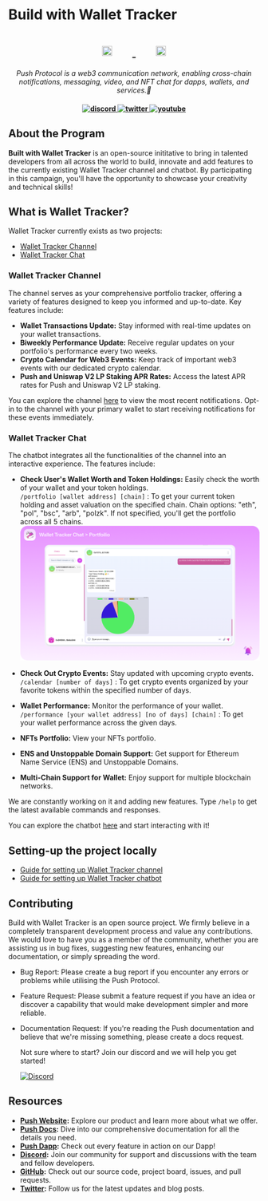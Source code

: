# Build with Wallet Tracker

<h1 align="center">
    <a href="https://push.org/#gh-light-mode-only">
    <img width='20%' height='10%' src="https://res.cloudinary.com/drdjegqln/image/upload/v1686227557/Push-Logo-Standard-Dark_xap7z5.png">
    </a>
    <a href="https://push.org/#gh-dark-mode-only">
    <img width='20%' height='10%' src="https://res.cloudinary.com/drdjegqln/image/upload/v1686227558/Push-Logo-Standard-White_dlvapc.png">
    </a>
</h1>

<p align="center">
  <i align="center">Push Protocol is a web3 communication network, enabling cross-chain notifications, messaging, video, and NFT chat for dapps, wallets, and services.🚀</i>
</p>

<h4 align="center">

  <a href="https://discord.gg/pushprotocol">
    <img src="https://img.shields.io/badge/discord-7289da.svg?style=flat-square" alt="discord">
  </a>
  <a href="https://twitter.com/pushprotocol">
    <img src="https://img.shields.io/badge/twitter-18a1d6.svg?style=flat-square" alt="twitter">
  </a>
  <a href="https://www.youtube.com/@pushprotocol">
    <img src="https://img.shields.io/badge/youtube-d95652.svg?style=flat-square&" alt="youtube">
  </a>
</h4>

## About the Program

<strong>Built with Wallet Tracker</strong> is an open-source inititative to bring in talented developers from all across the world to build, innovate and add features to the currently existing Wallet Tracker channel and chatbot. By participating in this campaign, you'll have the opportunity to showcase your creativity and technical skills!

## What is Wallet Tracker?

Wallet Tracker currently exists as two projects: <br/>

- [Wallet Tracker Channel](https://app.push.org/channels/0x0f0aE1ceEBc4b5aB14A47202eD6A52D3ef698b5B)
- [Wallet Tracker Chat](https://app.push.org/chat/0xF67838B61Fd40eb790A5893A7E3edc9e04637d88)

### Wallet Tracker Channel

The channel serves as your comprehensive portfolio tracker, offering a variety of features designed to keep you informed and up-to-date. Key features include:

- **Wallet Transactions Update:** Stay informed with real-time updates on your wallet transactions.
- **Biweekly Performance Update:** Receive regular updates on your portfolio's performance every two weeks.
- **Crypto Calendar for Web3 Events:** Keep track of important web3 events with our dedicated crypto calendar.
- **Push and Uniswap V2 LP Staking APR Rates:** Access the latest APR rates for Push and Uniswap V2 LP staking.

You can explore the channel [here](https://app.push.org/channels/0x0f0aE1ceEBc4b5aB14A47202eD6A52D3ef698b5B) to view the most recent notifications. Opt-in to the channel with your primary wallet to start receiving notifications for these events immediately.

### Wallet Tracker Chat

The chatbot integrates all the functionalities of the channel into an interactive experience. The features include:

- **Check User's Wallet Worth and Token Holdings:** Easily check the worth of your wallet and your token holdings.  
  `/portfolio [wallet address] [chain]` : To get your current token holding and asset valuation on the specified chain. Chain options: "eth", "pol", "bsc", "arb", "polzk". If not specified, you'll get the portfolio across all 5 chains.
  <img src="public/Assets/wtc-portfolio.png" alt="Portfolio" width="600"/>


- **Check Out Crypto Events:** Stay updated with upcoming crypto events.  
  `/calendar [number of days]` : To get crypto events organized by your favorite tokens within the specified number of days.

- **Wallet Performance:** Monitor the performance of your wallet.  
  `/performance [your wallet address] [no of days] [chain]` : To get your wallet performance across the given days.

- **NFTs Portfolio:** View your NFTs portfolio.

- **ENS and Unstoppable Domain Support:** Get support for Ethereum Name Service (ENS) and Unstoppable Domains.

- **Multi-Chain Support for Wallet:** Enjoy support for multiple blockchain networks.


We are constantly working on it and adding new features. Type `/help` to get the latest available commands and responses.


You can explore the chatbot [here](https://app.push.org/chat/0xF67838B61Fd40eb790A5893A7E3edc9e04637d88) and start interacting with it!


## Setting-up the project locally

- [Guide for setting up Wallet Tracker channel](./push-showrunners-framework/README.md)
- [Guide for setting up Wallet Tracker chatbot](./wallet-tracker-chat/README.md)

## Contributing

Build with Wallet Tracker is an open source project. We firmly believe in a completely transparent development process and value any contributions. We would love to have you as a member of the community, whether you are assisting us in bug fixes, suggesting new features, enhancing our documentation, or simply spreading the word.

- Bug Report: Please create a bug report if you encounter any errors or problems while utilising the Push Protocol.
- Feature Request: Please submit a feature request if you have an idea or discover a capability that would make development simpler and more reliable.
- Documentation Request: If you're reading the Push documentation and believe that we're missing something, please create a docs request.
  
  Not sure where to start? Join our discord and we will help you get started!
  
  <a href="https://discord.gg/pushprotocol" title="Join Our Community"><img src="https://www.freepnglogos.com/uploads/discord-logo-png/playerunknown-battlegrounds-bgparty-15.png" width="200" alt="Discord" /></a>

## Resources 

- **[Push Website](https://push.org):** Explore our product and learn more about what we offer.
- **[Push Docs](https://docs.push.org/developers/):** Dive into our comprehensive documentation for all the details you need.
- **[Push Dapp](https://app.push.org):** Check out every feature in action on our Dapp!
- **[Discord](https://discord.com/invite/pushprotocol):** Join our community for support and discussions with the team and fellow developers.
- **[GitHub](https://github.com/push-protocol):** Check out our source code, project board, issues, and pull requests.
- **[Twitter](https://twitter.com/pushprotocol):** Follow us for the latest updates and blog posts.
